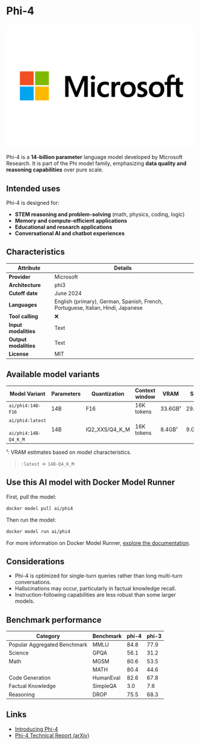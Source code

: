 # Phi-4 

![logo](https://github.com/docker/model-cards/raw/refs/heads/main/logos/phi-280x184-overview@2x.svg)

Phi-4 is a **14-billion parameter** language model developed by Microsoft Research. It is part of the Phi model family, emphasizing **data quality and reasoning capabilities** over pure scale.

## Intended uses

Phi-4 is designed for:
- **STEM reasoning and problem-solving** (math, physics, coding, logic)
- **Memory and compute-efficient applications**
- **Educational and research applications**
- **Conversational AI and chatbot experiences**

## Characteristics

| Attribute             | Details       |
|---------------------- |---------------|
| **Provider**          | Microsoft     |
| **Architecture**      | phi3          |
| **Cutoff date**       | June 2024     |
| **Languages**         | English (primary), German, Spanish, French, Portuguese, Italian, Hindi, Japanese |
| **Tool calling**      | ❌            |
| **Input modalities**  | Text          |
| **Output modalities** | Text          |
| **License**           | MIT           |

## Available model variants

| Model Variant                                | Parameters | Quantization   | Context window | VRAM     | Size   |
|----------------------------------------------|----------- |----------------|--------------- |--------- |------- |
| `ai/phi4:14B-F16`                            | 14B        | F16            | 16K tokens     |  33.6GB¹ | 29.3GB |
| `ai/phi4:latest`<br><br>`ai/phi4:14B-Q4_K_M` | 14B        | IQ2_XXS/Q4_K_M | 16K tokens     |  8.4GB¹  | 9.GB   |

¹: VRAM estimates based on model characteristics.

> `:latest` →  `14B-Q4_K_M` 

## Use this AI model with Docker Model Runner

First, pull the model:

```bash
docker model pull ai/phi4
```

Then run the model:

```bash
docker model run ai/phi4
```

For more information on Docker Model Runner, [explore the documentation](https://docs.docker.com/desktop/features/model-runner/).


## Considerations

- Phi-4 is optimized for single-turn queries rather than long multi-turn conversations.
- Hallucinations may occur, particularly in factual knowledge recall.
- Instruction-following capabilities are less robust than some larger models.

## Benchmark performance

| Category                     | Benchmark  | phi-4 | phi-3  |
|------------------------------|------------|-------|--------|
| Popular Aggregated Benchmark | MMLU       | 84.8  | 77.9   |
| Science                      | GPQA       | 56.1  | 31.2   |
| Math                         | MGSM       | 80.6  | 53.5   |
|                              | MATH       | 80.4  | 44.6   |
| Code Generation              | HumanEval  | 82.6  | 67.8   |
| Factual Knowledge            | SimpleQA   | 3.0   | 7.6    |
| Reasoning                    | DROP       | 75.5  | 68.3   |

## Links

- [Introducing Phi-4](https://techcommunity.microsoft.com/blog/aiplatformblog/introducing-phi-4-microsoft%E2%80%99s-newest-small-language-model-specializing-in-comple/4357090)
- [Phi-4 Technical Report (arXiv)](https://arxiv.org/abs/2412.08905)
